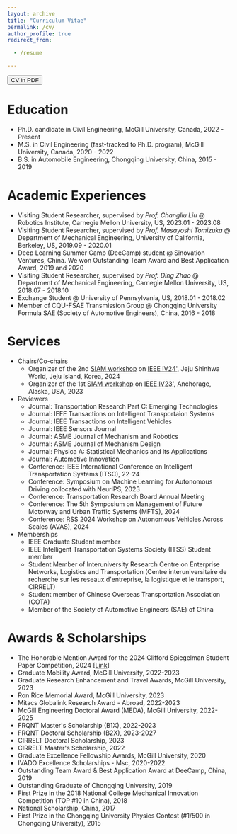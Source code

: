 ```yaml
---
layout: archive
title: "Curriculum Vitae"
permalink: /cv/
author_profile: true
redirect_from:

  - /resume

---
```


<button onclick="window.location.href='../files/Resume_Chengyuan.pdf';">CV in PDF</button>

Education
======

* Ph.D. candidate in Civil Engineering, McGill University, Canada, 2022 - Present
* M.S. in Civil Engineering (fast-tracked to Ph.D. program), McGill University, Canada, 2020 - 2022
* B.S. in Automobile Engineering, Chongqing University, China, 2015 - 2019

Academic Experiences
=====

* Visiting Student Researcher, supervised by *Prof. Changliu Liu* @ Robotics Institute, Carnegie Mellon University, US,
  2023.01 - 2023.08
* Visiting Student Researcher, supervised by *Prof. Masayoshi Tomizuka* @ Department of Mechanical Engineering,
  University of California, Berkeley, US, 2019.09 - 2020.01
* Deep Learning Summer Camp (DeeCamp) student @ Sinovation Ventures, China. We won Outstanding Team Award and Best
  Application Award, 2019 and 2020
* Visiting Student Researcher, supervised by *Prof. Ding Zhao* @ Department of Mechanical Engineering, Carnegie Mellon
  University, US, 2018.07 - 2018.10
* Exchange Student @ University of Pennsylvania, US, 2018.01 - 2018.02
* Member of CQU-FSAE Transmission Group @ Chongqing University Formula SAE (Society of Automotive Engineers), China,
  2016 - 2018

Services
======

- Chairs/Co-chairs
    - Organizer of the 2nd [SIAM workshop](https://interactive-driving.github.io/)
      on [IEEE IV24'](https://ieee-iv.org/2024/), Jeju Shinhwa World, Jeju Island, Korea, 2024
    - Organizer of the 1st [SIAM workshop](https://interactive-driving.github.io/SIAM-IV23/)
      on [IEEE IV23'](https://2023.ieee-iv.org/), Anchorage, Alaska, USA, 2023
- Reviewers
    - Journal: Transportation Research Part C: Emerging Technologies
    - Journal: IEEE Transactions on Intelligent Transportaion Systems
    - Journal: IEEE Transactions on Intelligent Vehicles
    - Journal: IEEE Sensors Journal
    - Journal: ASME Journal of Mechanism and Robotics
    - Journal: ASME Journal of Mechanism Design
    - Journal: Physica A: Statistical Mechanics and its Applications
    - Journal: Automotive Innovation
    - Conference: IEEE International Conference on Intelligent Transportation Systems (ITSC), 22-24
    - Conference: Symposium on Machine Learning for Autonomous Driving collocated with NeurIPS, 2023
    - Conference: Transportation Research Board Annual Meeting
    - Conference: The 5th Symposium on Management of Future Motorway and Urban Traffic Systems (MFTS), 2024
    - Conference: RSS 2024 Workshop on Autonomous Vehicles Across Scales (AVAS), 2024
- Memberships
    - IEEE Graduate Student member
    - IEEE Intelligent Transportation Systems Society (ITSS) Student member
    - Student Member of Interuniversity Research Centre on Enterprise Networks, Logistics and Transportation (Centre
      interuniversitaire de recherche sur les reseaux d'entreprise, la logistique et le transport, CIRRELT)
    - Student member of Chinese Overseas Transportation Association (COTA)
    - Member of the Society of Automotive Engineers (SAE) of China

Awards & Scholarships
=====

- The Honorable Mention Award for the 2024 Clifford Spiegelman Student Paper Competition, 2024 [[Link](https://community.amstat.org/tsig/events/papercompetition)]
- Graduate Mobility Award, McGill University, 2022-2023
- Graduate Research Enhancement and Travel Awards, McGill University, 2023
- Ron Rice Memorial Award, McGill University, 2023
- Mitacs Globalink Research Award - Abroad, 2022-2023
- McGill Engineering Doctoral Award (MEDA), McGill University, 2022-2025
- FRQNT Master's Scholarship (B1X), 2022-2023 
- FRQNT Doctoral Scholarship (B2X), 2023-2027
- CIRRELT Doctoral Scholarship, 2023
- CIRRELT Master's Scholarship, 2022
- Graduate Excellence Fellowship Awards, McGill University, 2020
- IVADO Excellence Scholarships - Msc, 2020-2022
- Outstanding Team Award & Best Application Award at DeeCamp, China, 2019
- Outstanding Graduate of Chongqing University, 2019
- First Prize in the 2018 National College Mechanical Innovation Competition (TOP \#10 in China), 2018
- National Scholarship, China, 2017
- First Prize in the Chongqing University Physics Contest (\#1/500 in Chongqing University), 2015

